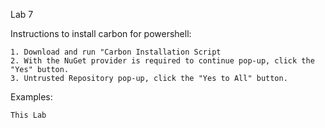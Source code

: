Lab 7

Instructions to install carbon for powershell:
```
1. Download and run "Carbon Installation Script
2. With the NuGet provider is required to continue pop-up, click the "Yes" button.
3. Untrusted Repository pop-up, click the "Yes to All" button.
```
Examples:
```
This Lab
```
